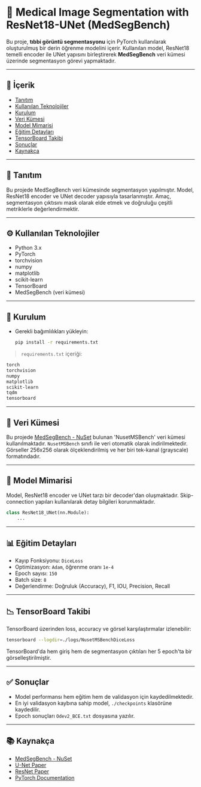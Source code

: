 
# 🧠 Medical Image Segmentation with ResNet18-UNet (MedSegBench)

Bu proje, **tıbbi görüntü segmentasyonu** için PyTorch kullanılarak oluşturulmuş bir derin öğrenme modelini içerir. Kullanılan model, ResNet18 temelli encoder ile UNet yapısını birleştirerek **MedSegBench** veri kümesi üzerinde segmentasyon görevi yapmaktadır.

---

## 📁 İçerik

- [Tanıtım](#-tanıtım)
- [Kullanılan Teknolojiler](#-kullanılan-teknolojiler)
- [Kurulum](#-kurulum)
- [Veri Kümesi](#-veri-kümesi)
- [Model Mimarisi](#-model-mimarisi)
- [Eğitim Detayları](#-eğitim-detayları)
- [TensorBoard Takibi](#-tensorboard-takibi)
- [Sonuçlar](#-sonuçlar)
- [Kaynakça](#-kaynakça)

---

## 📌 Tanıtım

Bu projede MedSegBench veri kümesinde segmentasyon yapılmıştır. Model, ResNet18 encoder ve UNet decoder yapısıyla tasarlanmıştır. Amaç, segmentasyon çıktısını mask olarak elde etmek ve doğruluğu çeşitli metriklerle değerlendirmektir.

---

## ⚙️ Kullanılan Teknolojiler

- Python 3.x
- PyTorch
- torchvision
- numpy
- matplotlib
- scikit-learn
- TensorBoard
- MedSegBench (veri kümesi)

---

## 🚀 Kurulum

- Gerekli bağımlılıkları yükleyin:
   ```bash
   pip install -r requirements.txt
   ```

> `requirements.txt` içeriği:
```txt
torch
torchvision
numpy
matplotlib
scikit-learn
tqdm
tensorboard
```

---

## 📂 Veri Kümesi

Bu projede [MedSegBench - NuSet](https://medsegbench.github.io/) bulunan 'NusetMSBench' veri kümesi kullanılmaktadır. `NusetMSBench` sınıfı ile veri otomatik olarak indirilmektedir. Görseller 256x256 olarak ölçeklendirilmiş ve her biri tek-kanal (grayscale) formatındadır.

---

## 🧩 Model Mimarisi

Model, ResNet18 encoder ve UNet tarzı bir decoder'dan oluşmaktadır. Skip-connection yapıları kullanılarak detay bilgileri korunmaktadır.

```python
class ResNet18_UNet(nn.Module):
    ...
```

---

## 📊 Eğitim Detayları

- Kayıp Fonksiyonu: `DiceLoss`
- Optimizasyon: `Adam`, öğrenme oranı `1e-4`
- Epoch sayısı: `150`
- Batch size: `8`
- Değerlendirme: Doğruluk (Accuracy), F1, IOU, Precision, Recall

---

## 📉 TensorBoard Takibi

TensorBoard üzerinden loss, accuracy ve görsel karşılaştırmalar izlenebilir:

```bash
tensorboard --logdir=./logs/NusetMSBenchDiceLoss
```

TensorBoard'da hem giriş hem de segmentasyon çıktıları her 5 epoch'ta bir görselleştirilmiştir.

---

## ✅ Sonuçlar

- Model performansı hem eğitim hem de validasyon için kaydedilmektedir.
- En iyi validasyon kaybına sahip model, `./checkpoints` klasörüne kaydedilir.
- Epoch sonuçları `Odev2_BCE.txt` dosyasına yazılır.

---

## 📚 Kaynakça

- [MedSegBench - NuSet](https://medsegbench.github.io/)
- [U-Net Paper](https://arxiv.org/abs/1505.04597)
- [ResNet Paper](https://arxiv.org/abs/1512.03385)
- [PyTorch Documentation](https://pytorch.org/)
